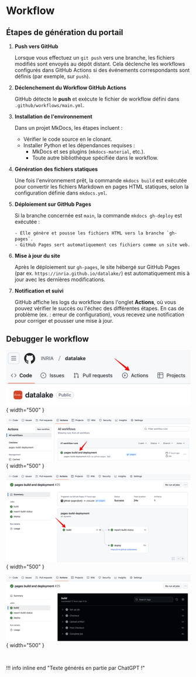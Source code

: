 # Workflow

## Étapes de génération du portail

1. **Push vers GitHub**

    Lorsque vous effectuez un `git push` vers une branche, les fichiers
modifiés sont envoyés au dépôt distant. Cela déclenche les workflows
configurés dans GitHub Actions si des événements correspondants sont
définis (par exemple, sur `push`).

2. **Déclenchement du Workflow GitHub Actions**

    GitHub détecte le **push** et exécute le fichier de workflow
   défini dans `.github/workflows/main.yml`.

3. **Installation de l'environnement**

    Dans un projet MkDocs, les étapes incluent :

      - Vérifier le code source en le clonant. 
      - Installer Python et les dépendances requises :
        - MkDocs et ses plugins (`mkdocs-material`, etc.).
        - Toute autre bibliothèque spécifiée dans le workflow.

4. **Génération des fichiers statiques**

    Une fois l'environnement prêt, la commande `mkdocs build` est
   exécutée pour convertir les fichiers Markdown en pages HTML statiques, selon la configuration définie dans `mkdocs.yml`.

5. **Déploiement sur GitHub Pages**

    Si la branche concernée est `main`, la commande `mkdocs gh-deploy` est exécutée :

       - Elle génère et pousse les fichiers HTML vers la branche `gh-pages`.
       - GitHub Pages sert automatiquement ces fichiers comme un site web.

6. **Mise à jour du site**

    Après le déploiement sur `gh-pages`, le site hébergé sur GitHub Pages
   (par ex. `https://inria.github.io/datalake/`) est automatiquement mis à jour avec les dernières modifications.

7. **Notification et suivi**

    GitHub affiche les logs du workflow dans l'onglet **Actions**, où vous pouvez
   vérifier le succès ou l'échec des différentes étapes. En cas de problème
   (ex. : erreur de configuration), vous recevez une notification pour corriger et pousser une mise à jour.

## Debugger le workflow

![Action button](Images/2024-12-13_11-28-35.png){ width="500" }

![build](Images/2024-12-13_11-37-06.png){ width="500" }

![see build details](Images/2024-12-13_11-38-08.png){ width="500" }

![build details](Images/2024-12-13_11-38-30.png){ width="500" }


&nbsp;

!!! info inline end "Texte générés en partie par ChatGPT !"

